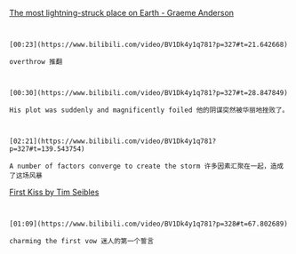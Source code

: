 [The most lightning-struck place on Earth - Graeme Anderson](https://www.bilibili.com/video/BV1Dk4y1q781?p=327)

```ad-note


[00:23](https://www.bilibili.com/video/BV1Dk4y1q781?p=327#t=21.642668)

overthrow 推翻

```

```ad-note


[00:30](https://www.bilibili.com/video/BV1Dk4y1q781?p=327#t=28.847849)

His plot was suddenly and magnificently foiled 他的阴谋突然被华丽地挫败了。

```

```ad-note


[02:21](https://www.bilibili.com/video/BV1Dk4y1q781?p=327#t=139.543754)

A number of factors converge to create the storm 许多因素汇聚在一起，造成了这场风暴

```


[First Kiss by Tim Seibles](https://www.bilibili.com/video/BV1Dk4y1q781?p=328)

```ad-note


[01:09](https://www.bilibili.com/video/BV1Dk4y1q781?p=328#t=67.802689)

charming the first vow 迷人的第一个誓言

```